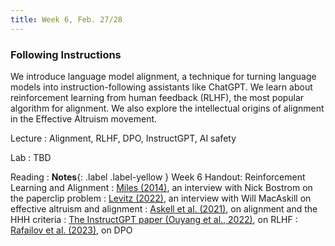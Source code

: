 ```yaml
---
title: Week 6, Feb. 27/28
---
```


### Following Instructions

We introduce language model alignment, a technique for turning language models into instruction-following assistants like ChatGPT. We learn about reinforcement learning from human feedback (RLHF), the most popular algorithm for alignment. We also explore the intellectual origins of alignment in the Effective Altruism movement.

Lecture
: Alignment, RLHF, DPO, InstructGPT, AI safety

Lab
: TBD

Reading
: **Notes**{: .label .label-yellow } Week 6 Handout: Reinforcement Learning and Alignment
: [Miles (2014)](https://www.huffpost.com/entry/artificial-intelligence-oxford_n_5689858), an interview with Nick Bostrom on the paperclip problem
: [Levitz (2022)](https://nymag.com/intelligencer/2022/08/why-effective-altruists-fear-the-ai-apocalypse.html), an interview with Will MacAskill on effective altruism and alignment
: [Askell et al. (2021)](https://arxiv.org/abs/2112.00861), on alignment and the HHH criteria
: [The InstructGPT paper (Ouyang et al., 2022)](https://arxiv.org/abs/2203.02155), on RLHF
: [Rafailov et al. (2023)](https://arxiv.org/abs/2305.18290), on DPO
